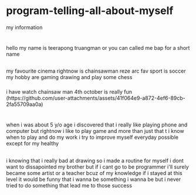 # program-telling-all-about-myself
<!DOCTYPE html>
<html lang="en">
<head></head>
<h4></h4>                                     my information
<h1></h1> hello my name is teerapong truangman or you can called me bap for a short name 
<h2></h2> my favourite cinema rightnow is chainsawman reze arc  fav sport is soccer my hobby are gaming drawing  and play some chess 
  <h3></h3> i have watch chainsaw man 4th october is really fun
  <img>(https://github.com/user-attachments/assets/41f064e9-a872-4ef6-89cb-2fa55709aa0a)

<h1></h1>
when i was about 5 y/o age i discovered that i really like playing phone and computer but rightnow i like to play game and more than just that t i know when to play and do my work i try to improve myself everyday possible except for my healthy
<h2></h2> i knowing that i really bad at drawing so i made a routine for myself  i dont want to dissapointed my brother but if i cant go to be programmer i'll surely became some artist or a teacher bcuz of my knowledge if i stayed at this level it would be funny that i wanna be something i wanna be but i never tried to do something  that lead me to those success
